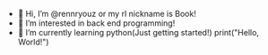 - 👋 Hi, I’m @rennryouz or my rl nickname is Book!
- 👀 I’m interested in back end programming!
- 🌱 I’m currently learning python(Just getting started!)
print("Hello, World!")


